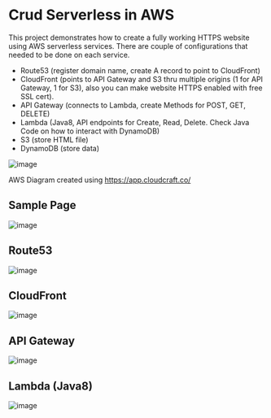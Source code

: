 Crud Serverless in AWS
======================

This project demonstrates how to create a fully working HTTPS website using AWS serverless services. There are couple of configurations that needed to be done on each service. 

- Route53 (register domain name, create A record to point to CloudFront)
- CloudFront (points to API Gateway and S3 thru multiple origins (1 for API Gateway, 1 for S3), also you can make website HTTPS enabled with free SSL cert).
- API Gateway (connects to Lambda, create Methods for POST, GET, DELETE)
- Lambda (Java8, API endpoints for Create, Read, Delete. Check Java Code on how to interact with DynamoDB)
- S3 (store HTML file)
- DynamoDB (store data)

![image](https://user-images.githubusercontent.com/4587445/123011931-ec4e4c00-d3f3-11eb-9df3-8970de879024.png)

AWS Diagram created using https://app.cloudcraft.co/

Sample Page
-----------

![image](https://user-images.githubusercontent.com/4587445/123012513-f3298e80-d3f4-11eb-8de6-4dd2851cbd4e.png)

Route53
-------

![image](https://user-images.githubusercontent.com/4587445/123012756-6d5a1300-d3f5-11eb-88dd-c4738871e079.png)

CloudFront
----------

![image](https://user-images.githubusercontent.com/4587445/123012940-caee5f80-d3f5-11eb-8b35-e73e8ce27796.png)

API Gateway
-----------

![image](https://user-images.githubusercontent.com/4587445/123014465-e5760800-d3f8-11eb-9d95-5033bedfdfc2.png)

Lambda (Java8)
--------------

![image](https://user-images.githubusercontent.com/4587445/123014570-1ce4b480-d3f9-11eb-8a13-ca2dd884625b.png)
